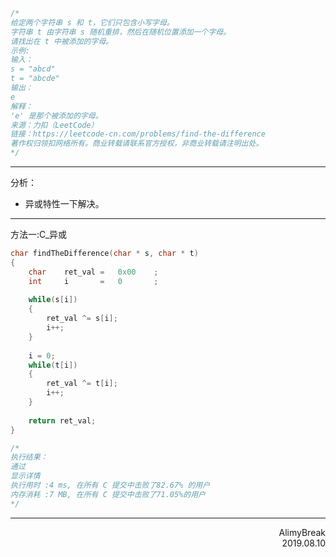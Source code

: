 ```C
/*
给定两个字符串 s 和 t，它们只包含小写字母。
字符串 t 由字符串 s 随机重排，然后在随机位置添加一个字母。
请找出在 t 中被添加的字母。
示例:
输入：
s = "abcd"
t = "abcde"
输出：
e
解释：
'e' 是那个被添加的字母。
来源：力扣（LeetCode）
链接：https://leetcode-cn.com/problems/find-the-difference
著作权归领扣网络所有。商业转载请联系官方授权，非商业转载请注明出处。
*/
```

***

分析：

+ 异或特性一下解决。

***

方法一:C_异或

```C
char findTheDifference(char * s, char * t)
{
    char    ret_val =   0x00    ;
    int     i       =   0       ;
    
    while(s[i])
    {
        ret_val ^= s[i];
        i++;
    }
    
    i = 0;
    while(t[i])
    {
        ret_val ^= t[i];
        i++;
    }
    
    return ret_val;
}

/*
执行结果：
通过
显示详情
执行用时 :4 ms, 在所有 C 提交中击败了82.67% 的用户
内存消耗 :7 MB, 在所有 C 提交中击败了71.05%的用户
*/
```

***

<div align = right>
    AlimyBreak
</div>

<div align = right>
    2019.08.10
</div>

